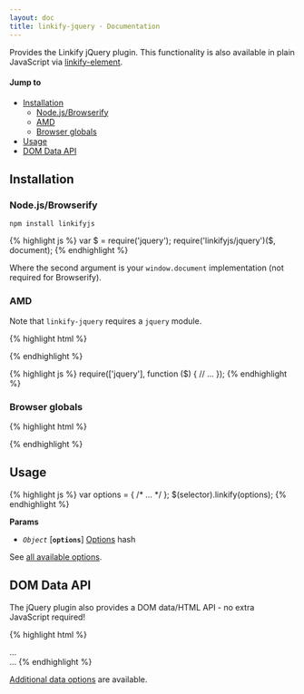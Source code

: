 ```yaml
---
layout: doc
title: linkify-jquery · Documentation
---
```


Provides the Linkify jQuery plugin. This functionality is also available in plain JavaScript via [linkify-element](linkify-element.html).

#### Jump to

* [Installation](#installation)
  * [Node.js/Browserify](#nodejsbrowserify)
  * [AMD](#amd)
  * [Browser globals](#browser-globals)
* [Usage](#usage)
* [DOM Data API](#dom-data-api)

## Installation

### Node.js/Browserify

```
npm install linkifyjs
```

{% highlight js %}
var $ = require('jquery');
require('linkifyjs/jquery')($, document);
{% endhighlight %}

Where the second argument is your `window.document` implementation (not required for Browserify).

### AMD

Note that `linkify-jquery` requires a `jquery` module.

{% highlight html %}
<script src="jquery.amd.js"></script>
<script src="linkify.amd.js"></script>
<script src="linkify-jquery.amd.js"></script>
{% endhighlight %}

{% highlight js %}
require(['jquery'], function ($) {
  // …
});
{% endhighlight %}

### Browser globals

{% highlight html %}
<script src="jquery.js"></script>
<script src="linkify.js"></script>
<script src="linkify-jquery.js"></script>
{% endhighlight %}

## Usage

{% highlight js %}
var options = { /* … */ };
$(selector).linkify(options);
{% endhighlight %}

**Params**

* _`Object`_ [**`options`**] [Options](options.html) hash

See [all available options](options.html).

## DOM Data API

The jQuery plugin also provides a DOM data/HTML API - no extra JavaScript required!

{% highlight html %}
<!-- Find and linkify all entities in this div -->
<div data-linkify="this">…</div>

<!-- Find and linkify the paragraphs and `#footer` element in the body -->
<body data-linkify="p, #footer" data-linkify-target="_parent">…</body>
{% endhighlight %}

[Additional data options](options.html) are available.

